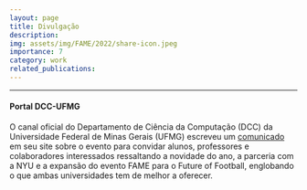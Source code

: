 ```yaml
---
layout: page
title: Divulgação
description: 
img: assets/img/FAME/2022/share-icon.jpeg
importance: 7
category: work
related_publications:
---
```

<hr>

#### Portal DCC-UFMG
O canal oficial do Departamento de Ciência da Computação (DCC) da Universidade Federal de Minas Gerais (UFMG) escreveu um 
<a href='https://dcc.ufmg.br/evento-promovido-pelo-dcc-ufmg-em-parceria-com-universidade-de-nova-york-discute-o-futuro-do-futebol/'>comunicado</a> 
em seu site sobre o evento para convidar alunos, professores e colaboradores interessados ressaltando a novidade do ano, 
a parceria com a NYU e a expansão do evento FAME para o Future of Football, englobando o que ambas universidades tem de melhor a oferecer.
